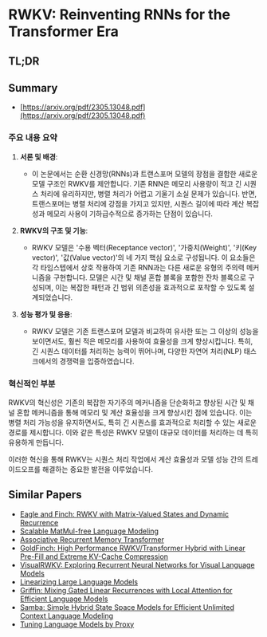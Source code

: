 # RWKV: Reinventing RNNs for the Transformer Era
## TL;DR
## Summary
- [https://arxiv.org/pdf/2305.13048.pdf](https://arxiv.org/pdf/2305.13048.pdf)

### 주요 내용 요약

1. **서론 및 배경**:
   - 이 논문에서는 순환 신경망(RNNs)과 트랜스포머 모델의 장점을 결합한 새로운 모델 구조인 RWKV를 제안합니다. 기존 RNN은 메모리 사용량이 적고 긴 시퀀스 처리에 유리하지만, 병렬 처리가 어렵고 기울기 소실 문제가 있습니다. 반면, 트랜스포머는 병렬 처리에 강점을 가지고 있지만, 시퀀스 길이에 따라 계산 복잡성과 메모리 사용이 기하급수적으로 증가하는 단점이 있습니다.

2. **RWKV의 구조 및 기능**:
   - RWKV 모델은 '수용 벡터(Receptance vector)', '가중치(Weight)', '키(Key vector)', '값(Value vector)'의 네 가지 핵심 요소로 구성됩니다. 이 요소들은 각 타임스텝에서 상호 작용하여 기존 RNN과는 다른 새로운 유형의 주의력 메커니즘을 구현합니다. 모델은 시간 및 채널 혼합 블록을 포함한 잔차 블록으로 구성되며, 이는 복잡한 패턴과 긴 범위 의존성을 효과적으로 포착할 수 있도록 설계되었습니다.

3. **성능 평가 및 응용**:
   - RWKV 모델은 기존 트랜스포머 모델과 비교하여 유사한 또는 그 이상의 성능을 보이면서도, 훨씬 적은 메모리를 사용하여 효율성을 크게 향상시킵니다. 특히, 긴 시퀀스 데이터를 처리하는 능력이 뛰어나며, 다양한 자연어 처리(NLP) 태스크에서의 경쟁력을 입증하였습니다.

### 혁신적인 부분
RWKV의 혁신성은 기존의 복잡한 자기주의 메커니즘을 단순화하고 향상된 시간 및 채널 혼합 메커니즘을 통해 메모리 및 계산 효율성을 크게 향상시킨 점에 있습니다. 이는 병렬 처리 가능성을 유지하면서도, 특히 긴 시퀀스를 효과적으로 처리할 수 있는 새로운 경로를 제시합니다. 이와 같은 특성은 RWKV 모델이 대규모 데이터를 처리하는 데 특히 유용하게 만듭니다.

이러한 혁신을 통해 RWKV는 시퀀스 처리 작업에서 계산 효율성과 모델 성능 간의 트레이드오프를 해결하는 중요한 발전을 이루었습니다.

## Similar Papers
- [Eagle and Finch: RWKV with Matrix-Valued States and Dynamic Recurrence](2404.05892.md)
- [Scalable MatMul-free Language Modeling](2406.02528.md)
- [Associative Recurrent Memory Transformer](2407.04841.md)
- [GoldFinch: High Performance RWKV/Transformer Hybrid with Linear Pre-Fill and Extreme KV-Cache Compression](2407.12077.md)
- [VisualRWKV: Exploring Recurrent Neural Networks for Visual Language Models](2406.13362.md)
- [Linearizing Large Language Models](2405.06640.md)
- [Griffin: Mixing Gated Linear Recurrences with Local Attention for Efficient Language Models](2402.19427.md)
- [Samba: Simple Hybrid State Space Models for Efficient Unlimited Context Language Modeling](2406.07522.md)
- [Tuning Language Models by Proxy](2401.08565.md)

